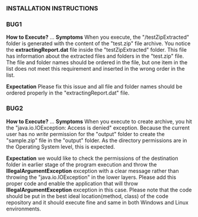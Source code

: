 ### INSTALLATION INSTRUCTIONS

### BUG1
**How to Execute?**
...
**Symptoms**
When you execute, the "/testZipExtracted" folder is generated with the content of the "test.zip" file archive. You notice the **extractingReport.dat** file inside the "testZipExtracted" folder. This file has information about the extracted files and folders in the "test.zip" file. The file and folder names should be ordered in the file, but one item in the list does not meet this requirement and inserted in the wrong order in the list. 

**Expectation**
Please fix this issue and all file and folder names should be ordered properly in the "extractingReport.dat" file.

### BUG2
**How to Execute?**
...
**Symptoms**
When you execute to create archive, you hit the "java.io.IOException: Access is denied" exception. Because the current user has no *write* permission for the "output" folder to create the "sample.zip" file in the "output" folder. As the directory permissions are in the Operating System level, this is expected.

**Expectation**
we would like to check the permissions of the destination folder in earlier stage of the program execution and throw the **IllegalArgumentException** exception with a clear message rather than throwing the "java.io.IOException" in the lower layers. Please add this proper code and enable the application that will throw **IllegalArgumentException** exception in this case. Please note that the code should be put in the best ideal location(method, class) of the code repository and it should execute fine and same in both Windows and Linux environments. 
